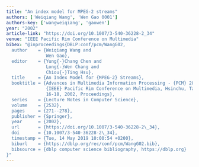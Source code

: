 ```yaml
---
title: "An index model for MPEG-2 streams"
authors: ['Weiqiang Wang', 'Wen Gao 0001']
authors-key: ['wangweiqiang', 'gaowen']
year: "2002"
article-link: "https://doi.org/10.1007/3-540-36228-2_34"
venue: "IEEE Pacific Rim Conference on Multimedia"
bibex: "@inproceedings{DBLP:conf/pcm/WangG02,
  author    = {Weiqiang Wang and
               Wen Gao},
  editor    = {Yung{-}Chang Chen and
               Long{-}Wen Chang and
               Chiou{-}Ting Hsu},
  title     = {An Index Model for {MPEG-2} Streams},
  booktitle = {Advances in Multimedia Information Processing - {PCM} 2002, Third
               {IEEE} Pacific Rim Conference on Multimedia, Hsinchu, Taiwan, December
               16-18, 2002, Proceedings},
  series    = {Lecture Notes in Computer Science},
  volume    = {2532},
  pages     = {271--278},
  publisher = {Springer},
  year      = {2002},
  url       = {https://doi.org/10.1007/3-540-36228-2\_34},
  doi       = {10.1007/3-540-36228-2\_34},
  timestamp = {Tue, 14 May 2019 10:00:54 +0200},
  biburl    = {https://dblp.org/rec/conf/pcm/WangG02.bib},
  bibsource = {dblp computer science bibliography, https://dblp.org}
}"
---
```

